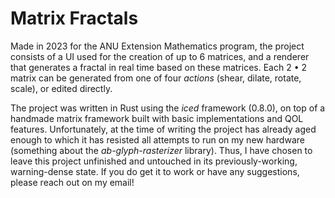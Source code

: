 # Matrix Fractals
Made in 2023 for the ANU Extension Mathematics program, the project consists of a
UI used for the creation of up to 6 matrices, and a renderer that generates a fractal
in real time based on these matrices. Each 2 • 2 matrix can be generated from one of four
*actions* (shear, dilate, rotate, scale), or edited directly. 

The project was written in Rust using the *iced* framework (0.8.0), on top of a handmade matrix
framework built with basic implementations and QOL features. Unfortunately, at the time of writing
the project has already aged enough to which it has resisted all attempts to run on my new hardware
(something about the *ab-glyph-rasterizer* library). Thus, I have chosen to leave this project
unfinished and untouched in its previously-working, warning-dense state. If you do get it to work or
have any suggestions, please reach out on my email!